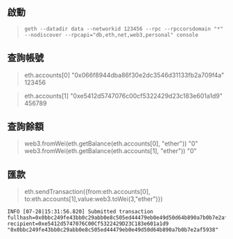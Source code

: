 ## 啟動
> `geth --datadir data --networkid 123456 --rpc --rpccorsdomain "*" --nodiscover --rpcapi="db,eth,net,web3,personal" console`

## 查詢帳號
> eth.accounts[0]
"0x066f8944dba86f30e2dc3546d31133fb2a709f4a"
> 123456

> eth.accounts[1]
"0xe5412d5747076c00cf5322429d23c183e601a1d9"
> 456789

## 查詢餘額
> web3.fromWei(eth.getBalance(eth.accounts[0], "ether"))
"0"
> web3.fromWei(eth.getBalance(eth.accounts[1], "ether"))
"0"

## 匯款
> eth.sendTransaction({from:eth.accounts[0], to:eth.accounts[1],value:web3.toWei(3,"ether")})

```
INFO [07-28|15:31:56.820] Submitted transaction                    fullhash=0x0bbc249fe43bb0c29abb0e8c505ed44479eb0e49d50d64b890a7b0b7e2af5938 recipient=0xe5412d5747076C00Cf5322429D23C183e601a1d9
"0x0bbc249fe43bb0c29abb0e8c505ed44479eb0e49d50d64b890a7b0b7e2af5938"
```